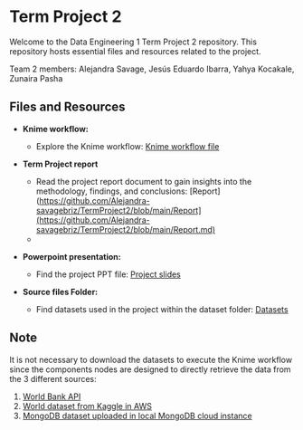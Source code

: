 # Term Project 2

Welcome to the Data Engineering 1 Term Project 2 repository. This repository hosts essential files and resources related to the project.


Team 2 members: Alejandra Savage, Jesús Eduardo Ibarra, Yahya Kocakale, Zunaira Pasha


## Files and Resources

- **Knime workflow:**
  - Explore the Knime workflow: [Knime workflow file](https://github.com/Alejandra-savagebriz/TermProject2/blob/main/KNIME_DE1_Project2_T2.knwf)


- **Term Project report**
  - Read the project report document to gain insights into the methodology, findings, and conclusions: [Report](https://github.com/Alejandra-savagebriz/TermProject2/blob/main/Report](https://github.com/Alejandra-savagebriz/TermProject2/blob/main/Report.md)
  - 

- **Powerpoint presentation:**
  - Find the project PPT file: [Project slides](https://github.com/Alejandra-savagebriz/TermProject2/blob/main/Data%20Engineering%20I%20-%20Slides.pptx)


- **Source files Folder:**
  - Find datasets used in the project within the dataset folder: [Datasets](https://github.com/Alejandra-savagebriz/TermProject2/tree/main/Datasets)



## Note
It is not necessary to download the datasets to execute the Knime workflow since the components nodes are designed to directly retrieve the data from the 3 different sources:
1) [World Bank API](https://api.worldbank.org/v2/country?format=json&per_page=300)
2) [World dataset from Kaggle in AWS](https://ceu2023-alejandra.s3.eu-west-1.amazonaws.com/world-data-2023.csv)
3) [MongoDB dataset uploaded in local MongoDB cloud instance](https://github.com/Alejandra-savagebriz/TermProject2/blob/main/Datasets/worldbank_mongodb.csv)
